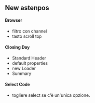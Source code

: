 ## New astenpos

#### Browser

- filtro con channel
- tasto scroll top

#### Closing Day

- Standard Header
- default properties
- new Loader
- Summary

#### Select Code

- togliere select se c'è un'unica opzione.

